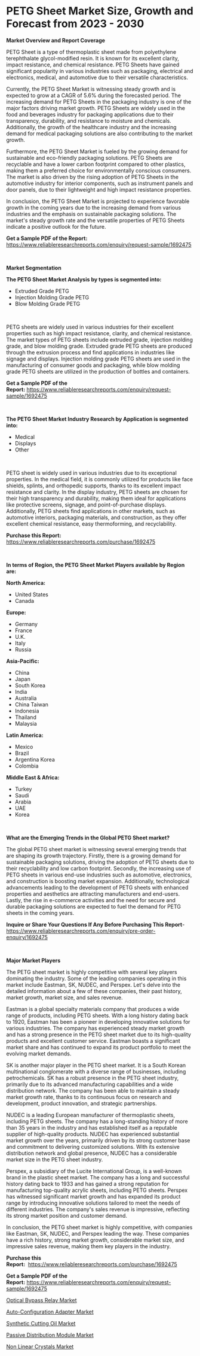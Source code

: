 <p><h1>PETG Sheet Market Size, Growth and Forecast from 2023 - 2030</h1></p><p><strong>Market Overview and Report Coverage</strong></p>
<p><p>PETG Sheet is a type of thermoplastic sheet made from polyethylene terephthalate glycol-modified resin. It is known for its excellent clarity, impact resistance, and chemical resistance. PETG Sheets have gained significant popularity in various industries such as packaging, electrical and electronics, medical, and automotive due to their versatile characteristics.</p><p>Currently, the PETG Sheet Market is witnessing steady growth and is expected to grow at a CAGR of 5.6% during the forecasted period. The increasing demand for PETG Sheets in the packaging industry is one of the major factors driving market growth. PETG Sheets are widely used in the food and beverages industry for packaging applications due to their transparency, durability, and resistance to moisture and chemicals. Additionally, the growth of the healthcare industry and the increasing demand for medical packaging solutions are also contributing to the market growth.</p><p>Furthermore, the PETG Sheet Market is fueled by the growing demand for sustainable and eco-friendly packaging solutions. PETG Sheets are recyclable and have a lower carbon footprint compared to other plastics, making them a preferred choice for environmentally conscious consumers. The market is also driven by the rising adoption of PETG Sheets in the automotive industry for interior components, such as instrument panels and door panels, due to their lightweight and high impact resistance properties.</p><p>In conclusion, the PETG Sheet Market is projected to experience favorable growth in the coming years due to the increasing demand from various industries and the emphasis on sustainable packaging solutions. The market's steady growth rate and the versatile properties of PETG Sheets indicate a positive outlook for the future.</p></p>
<p><strong>Get a Sample PDF of the Report:</strong> <a href="https://www.reliableresearchreports.com/enquiry/request-sample/1692475">https://www.reliableresearchreports.com/enquiry/request-sample/1692475</a></p>
<p>&nbsp;</p>
<p><strong>Market Segmentation</strong></p>
<p><strong>The PETG Sheet Market Analysis by types is segmented into:</strong></p>
<p><ul><li>Extruded Grade PETG</li><li>Injection Molding Grade PETG</li><li>Blow Molding Grade PETG</li></ul></p>
<p>&nbsp;</p>
<p><p>PETG sheets are widely used in various industries for their excellent properties such as high impact resistance, clarity, and chemical resistance. The market types of PETG sheets include extruded grade, injection molding grade, and blow molding grade. Extruded grade PETG sheets are produced through the extrusion process and find applications in industries like signage and displays. Injection molding grade PETG sheets are used in the manufacturing of consumer goods and packaging, while blow molding grade PETG sheets are utilized in the production of bottles and containers.</p></p>
<p><strong>Get a Sample PDF of the Report:</strong>&nbsp;<a href="https://www.reliableresearchreports.com/enquiry/request-sample/1692475">https://www.reliableresearchreports.com/enquiry/request-sample/1692475</a></p>
<p>&nbsp;</p>
<p><strong>The PETG Sheet Market Industry Research by Application is segmented into:</strong></p>
<p><ul><li>Medical</li><li>Displays</li><li>Other</li></ul></p>
<p>&nbsp;</p>
<p><p>PETG sheet is widely used in various industries due to its exceptional properties. In the medical field, it is commonly utilized for products like face shields, splints, and orthopedic supports, thanks to its excellent impact resistance and clarity. In the display industry, PETG sheets are chosen for their high transparency and durability, making them ideal for applications like protective screens, signage, and point-of-purchase displays. Additionally, PETG sheets find applications in other markets, such as automotive interiors, packaging materials, and construction, as they offer excellent chemical resistance, easy thermoforming, and recyclability.</p></p>
<p><strong>Purchase this Report:</strong>&nbsp; <a href="https://www.reliableresearchreports.com/purchase/1692475">https://www.reliableresearchreports.com/purchase/1692475</a></p>
<p>&nbsp;</p>
<p><strong>In terms of Region, the PETG Sheet Market Players available by Region are:</strong></p>
<p>
    <p> <strong> North America: </strong>
        <ul>
            <li>United States</li>
            <li>Canada</li>
        </ul>
        </p> 
    <p> <strong> Europe: </strong>
        <ul>
            <li>Germany</li>
            <li>France</li>
            <li>U.K.</li>
            <li>Italy</li>
            <li>Russia</li>
        </ul>
        </p> 
    <p> <strong> Asia-Pacific: </strong>
        <ul>
            <li>China</li>
            <li>Japan</li>
            <li>South Korea</li>
            <li>India</li>
            <li>Australia</li>
            <li>China Taiwan</li>
            <li>Indonesia</li>
            <li>Thailand</li>
            <li>Malaysia</li>
        </ul>
        </p> 
    <p> <strong> Latin America: </strong>
        <ul>
            <li>Mexico</li>
            <li>Brazil</li>
            <li>Argentina Korea</li>
            <li>Colombia</li>
        </ul>
        </p> 
    <p> <strong> Middle East & Africa: </strong>
        <ul>
            <li>Turkey</li>
            <li>Saudi</li>
            <li>Arabia</li>
            <li>UAE</li>
            <li>Korea</li>
        </ul>
    </p>
    </p>
<p>&nbsp;</p>
<p><strong>What are the Emerging Trends in the Global PETG Sheet market?</strong></p>
<p><p>The global PETG sheet market is witnessing several emerging trends that are shaping its growth trajectory. Firstly, there is a growing demand for sustainable packaging solutions, driving the adoption of PETG sheets due to their recyclability and low carbon footprint. Secondly, the increasing use of PETG sheets in various end-use industries such as automotive, electronics, and construction is boosting market expansion. Additionally, technological advancements leading to the development of PETG sheets with enhanced properties and aesthetics are attracting manufacturers and end-users. Lastly, the rise in e-commerce activities and the need for secure and durable packaging solutions are expected to fuel the demand for PETG sheets in the coming years.</p></p>
<p><strong>Inquire or Share Your Questions If Any Before Purchasing This Report</strong>- <a href="https://www.reliableresearchreports.com/enquiry/pre-order-enquiry/1692475">https://www.reliableresearchreports.com/enquiry/pre-order-enquiry/1692475</a></p>
<p>&nbsp;</p>
<p><strong>Major Market Players</strong></p>
<p><p>The PETG sheet market is highly competitive with several key players dominating the industry. Some of the leading companies operating in this market include Eastman, SK, NUDEC, and Perspex. Let's delve into the detailed information about a few of these companies, their past history, market growth, market size, and sales revenue.</p><p>Eastman is a global specialty materials company that produces a wide range of products, including PETG sheets. With a long history dating back to 1920, Eastman has been a pioneer in developing innovative solutions for various industries. The company has experienced steady market growth and has a strong presence in the PETG sheet market due to its high-quality products and excellent customer service. Eastman boasts a significant market share and has continued to expand its product portfolio to meet the evolving market demands.</p><p>SK is another major player in the PETG sheet market. It is a South Korean multinational conglomerate with a diverse range of businesses, including petrochemicals. SK has a robust presence in the PETG sheet industry, primarily due to its advanced manufacturing capabilities and a wide distribution network. The company has been able to maintain a steady market growth rate, thanks to its continuous focus on research and development, product innovation, and strategic partnerships.</p><p>NUDEC is a leading European manufacturer of thermoplastic sheets, including PETG sheets. The company has a long-standing history of more than 35 years in the industry and has established itself as a reputable supplier of high-quality products. NUDEC has experienced substantial market growth over the years, primarily driven by its strong customer base and commitment to delivering customized solutions. With its extensive distribution network and global presence, NUDEC has a considerable market size in the PETG sheet industry.</p><p>Perspex, a subsidiary of the Lucite International Group, is a well-known brand in the plastic sheet market. The company has a long and successful history dating back to 1933 and has gained a strong reputation for manufacturing top-quality acrylic sheets, including PETG sheets. Perspex has witnessed significant market growth and has expanded its product range by introducing innovative solutions tailored to meet the needs of different industries. The company's sales revenue is impressive, reflecting its strong market position and customer demand.</p><p>In conclusion, the PETG sheet market is highly competitive, with companies like Eastman, SK, NUDEC, and Perspex leading the way. These companies have a rich history, strong market growth, considerable market size, and impressive sales revenue, making them key players in the industry.</p></p>
<p><strong>Purchase this Report:</strong>&nbsp;&nbsp;<a href="https://www.reliableresearchreports.com/purchase/1692475">https://www.reliableresearchreports.com/purchase/1692475</a></p>
<p></p>
<p><strong>Get a Sample PDF of the Report:</strong>&nbsp;<a href="https://www.reliableresearchreports.com/enquiry/request-sample/1692475">https://www.reliableresearchreports.com/enquiry/request-sample/1692475</a></p>
<p><p><a href="https://medium.com/@devidwarnerrp23/optical-bypass-relay-market-analysis-its-cagr-market-segmentation-and-global-industry-overview-c55fb70b4cf5">Optical Bypass Relay Market</a></p><p><a href="https://medium.com/@rameshramurp23/auto-configuration-adapter-market-exploring-market-share-market-trends-and-future-growth-759e92138d96">Auto-Configuration Adapter Market</a></p><p><a href="https://github.com/sndrkn/Market-Research-Report-List-1/blob/main/synthetic-cutting-oil-market.md">Synthetic Cutting Oil Market</a></p><p><a href="https://medium.com/@emiliomartelli542/passive-distribution-module-market-exploring-market-share-market-trends-and-future-growth-3defd6b81642">Passive Distribution Module Market</a></p><p><a href="https://github.com/amae102299/Market-Research-Report-List-1/blob/main/non-linear-crystals-market.md">Non Linear Crystals Market</a></p></p>